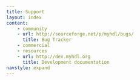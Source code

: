 ```yaml
---
title: Support 
layout: index
content:
    - community
    - url: http://sourceforge.net/p/myhdl/bugs/
      title: Bug Tracker
    - commercial
    - resources
    - url: http://dev.myhdl.org
      title: Development documentation 
navstyle: expand
---
```


